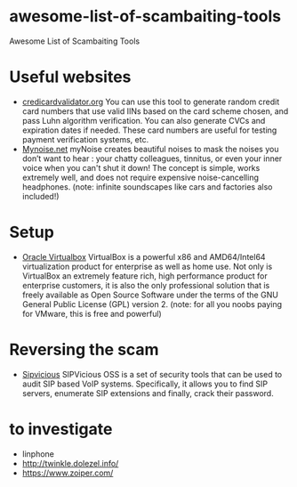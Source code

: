# awesome-list-of-scambaiting-tools
Awesome List of Scambaiting Tools

# Useful websites

- [credicardvalidator.org](https://www.creditcardvalidator.org/generator)  You can use this tool to generate random credit card numbers that use valid IINs based on the card scheme chosen, and pass Luhn algorithm verification. You can also generate CVCs and expiration dates if needed. These card numbers are useful for testing payment verification systems, etc.
- [Mynoise.net](https://mynoise.net/) myNoise creates beautiful noises to mask the noises you don’t want to hear : your chatty colleagues, tinnitus, or even your inner voice when you can't shut it down! The concept is simple, works extremely well, and does not require expensive noise-cancelling headphones. (note: infinite soundscapes like cars and factories also included!)

# Setup

- [Oracle Virtualbox](https://www.virtualbox.org/) VirtualBox is a powerful x86 and AMD64/Intel64 virtualization product for enterprise as well as home use. Not only is VirtualBox an extremely feature rich, high performance product for enterprise customers, it is also the only professional solution that is freely available as Open Source Software under the terms of the GNU General Public License (GPL) version 2. (note: for all you noobs paying for VMware, this is free and powerful)

# Reversing the scam

- [Sipvicious](https://github.com/EnableSecurity/sipvicious) SIPVicious OSS is a set of security tools that can be used to audit SIP based VoIP systems. Specifically, it allows you to find SIP servers, enumerate SIP extensions and finally, crack their password.



# to investigate

- linphone
- http://twinkle.dolezel.info/
- https://www.zoiper.com/
